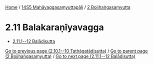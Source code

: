 
[Home](/) / [14S5 Mahāvaggasaṃyuttapāḷi](...md) / [2 Bojjhaṅgasaṃyutta](../14S5/2.md)

# 2.11 Balakaraṇīyavagga

* [2.11.1--12 Balādisutta](2.11/2.11.1--12.md)

[Go to previous page (2.10.1--10 Tathāgatādisutta)](2.10/2.10.1--10.md) / [Go to parent page (2 Bojjhaṅgasaṃyutta)](../14S5/2.md) / [Go to next page (2.11.1--12 Balādisutta)](2.11/2.11.1--12.md)


